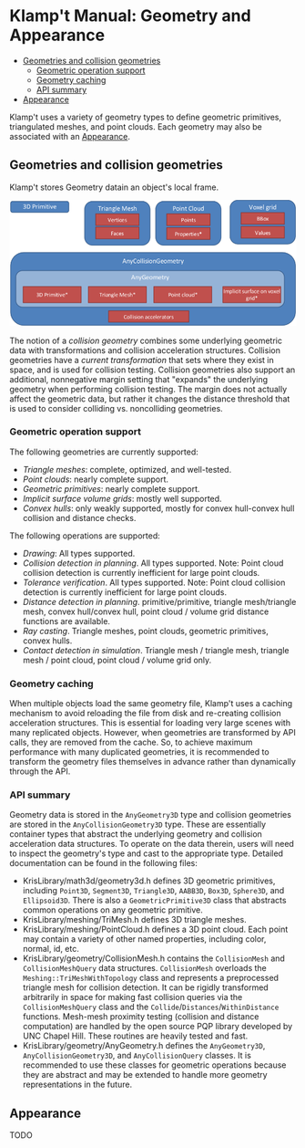 # Klamp't Manual: Geometry and Appearance

* [Geometries and collision geometries](#geometries-and-collision-geometries)
    + [Geometric operation support](#geometric-operation-support)
    + [Geometry caching](#geometry-caching)
    + [API summary](#api-summary)
* [Appearance](#appearance)

Klamp't uses a variety of geometry types to define geometric primitives, triangulated meshes, and point clouds.  Each geometry may also be associated with an [Appearance](#appearance).

## Geometries and collision geometries
Klamp't stores Geometry datain an object's local frame.

![Illustration of concepts](images/concepts-geometry.png)

The notion of a _collision geometry_ combines some underlying geometric data with transformations and collision acceleration structures. Collision geometries have a _current transformation_ that sets where they exist in space, and is used for collision testing. Collision geometries also support an additional, nonnegative margin setting that &quot;expands&quot; the underlying geometry when performing collision testing.  The margin does not actually affect the geometric data, but rather it changes the distance threshold that is used to consider colliding vs. noncolliding geometries.

### Geometric operation support

The following geometries are currently supported:
- _Triangle meshes_: complete, optimized, and well-tested.
- _Point clouds_: nearly complete support.
- _Geometric primitives_: nearly complete support. 
- _Implicit surface volume grids_: mostly well supported.
- _Convex hulls_: only weakly supported, mostly for convex hull-convex hull collision and distance checks.

The following operations are supported:
- _Drawing_: All types supported.
- _Collision detection in planning_. All types supported. Note: Point cloud collision detection is currently inefficient for large point clouds.
- _Tolerance verification_. All types supported. Note: Point cloud collision detection is currently inefficient for large point clouds.
- _Distance detection in planning_.  primitive/primitive, triangle mesh/triangle mesh, convex hull/convex hull, point cloud / volume grid distance functions are available.
- _Ray casting_. Triangle meshes, point clouds, geometric primitives, convex hulls.
- _Contact detection in simulation_. Triangle mesh / triangle mesh, triangle mesh / point cloud, point cloud / volume grid only.


### Geometry caching

When multiple objects load the same geometry file, Klamp't uses a caching mechanism to avoid reloading the file from disk and re-creating collision acceleration structures. This is essential for loading very large scenes with many replicated objects. However, when geometries are transformed by API calls, they are removed from the cache. So, to achieve maximum performance with many duplicated geometries, it is recommended to transform the geometry files themselves in advance rather than dynamically through the API.

### API summary

Geometry data is stored in the `AnyGeometry3D` type and collision geometries are stored in the `AnyCollisionGeometry3D` type. These are essentially container types that abstract the underlying geometry and collision acceleration data structures. To operate on the data therein, users will need to inspect the geometry's type and cast to the appropriate type. Detailed documentation can be found in the following files:

- KrisLibrary/math3d/geometry3d.h defines 3D geometric primitives, including `Point3D`, `Segment3D`, `Triangle3D`, `AABB3D`, `Box3D`, `Sphere3D`, and `Ellipsoid3D`.  There is also a `GeometricPrimitive3D` class that abstracts common operations on any geometric primitive.
- KrisLibrary/meshing/TriMesh.h defines 3D triangle meshes.
- KrisLibrary/meshing/PointCloud.h defines a 3D point cloud. Each point may contain a variety of other named properties, including color, normal, id, etc.
- KrisLibrary/geometry/CollisionMesh.h contains the `CollisionMesh` and `CollisionMeshQuery` data structures. `CollisionMesh` overloads the `Meshing::TriMeshWithTopology` class and represents a preprocessed triangle mesh for collision detection. It can be rigidly transformed arbitrarily in space for making fast collision queries via the `CollisionMeshQuery` class and the `Collide`/`Distances`/`WithinDistance` functions. Mesh-mesh proximity testing (collision and distance computation) are handled by the open source PQP library developed by UNC Chapel Hill. These routines are heavily tested and fast.
- KrisLibrary/geometry/AnyGeometry.h defines the `AnyGeometry3D`, `AnyCollisionGeometry3D`, and `AnyCollisionQuery` classes.  It is recommended to use these classes for geometric operations because they are abstract and may be extended to handle more geometry representations in the future.


## Appearance

TODO